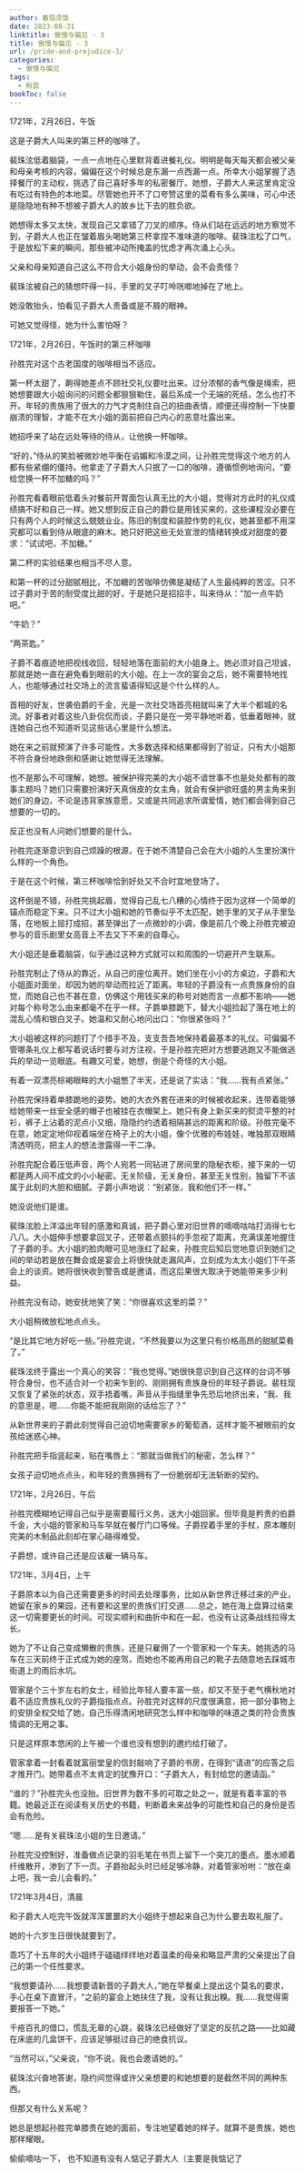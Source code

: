```yaml
---
author: 番茄烫饭
date: 2023-08-31
linktitle: 傲慢与偏见 - 3
title: 傲慢与偏见 - 3
url: /pride-and-prejudice-3/
categories:
  - 傲慢与偏见
tags:
  - 粉蓝
bookToc: false
---
```


1721年，2月26日，午饭

这是子爵大人叫来的第三杯的咖啡了。
 


裴珠泫低着脑袋，一点一点地在心里默背着进餐礼仪。明明是每天每天都会被父亲和母亲考核的内容，偏偏在这个时候总是东漏一点西漏一点。所幸大小姐掌握了选择餐厅的主动权，挑选了自己喜好多年的私密餐厅。她想，子爵大人来这里肯定没有吃过有特色的本地菜。尽管她也开不了口夸赞这里的菜肴有多么美味，可心中还是隐隐地有种不想被子爵大人的故乡比下去的胜负欲。

她想得太多又太快，发现自己又拿错了刀叉的顺序。侍从们站在远远的地方察觉不到，子爵大人也正在皱着眉头喝她第三杯拿捏不准味道的咖啡。裴珠泫松了口气，于是放松下来的瞬间，那些被冲动所掩盖的忧虑才再次涌上心头。

父亲和母亲知道自己这么不符合大小姐身份的举动，会不会责怪？

裴珠泫被自己的猜想吓得一抖，手里的叉子叮呤咣啷地掉在了地上。

她没敢抬头，怕看见子爵大人责备或是不屑的眼神。
 


可她又觉得怪，她为什么害怕呀？
 


1721年，2月26日，午饭时的第三杯咖啡

孙胜完对这个古老国度的咖啡相当不适应。

第一杯太甜了，齁得她差点不顾社交礼仪要吐出来。过分浓郁的香气像是绳索，把她想要跟大小姐询问的问题全都狠狠勒住，最后系成一个无端的死结，怎么也打不开。年轻的贵族用了很大的力气才克制住自己的扭曲表情，顺便还得控制一下快要崩溃的理智，才能不在大小姐的面前把自己内心的恶意吐露出来。

她招呼来了站在远处等待的侍从，让他换一杯咖啡。

“好的，”侍从的笑脸被微妙地平衡在谄媚和冷漠之间，让孙胜完觉得这个地方的人都有些紧绷的僵持。他拿走了子爵大人只抿了一口的咖啡，遵循惯例地询问，“要给您换一杯不加糖的吗？”

孙胜完看着眼前低着头对餐前开胃面包认真无比的大小姐，觉得对方此时的礼仪成绩搞不好和自己一样。她又想到反正自己的爵位是用钱买来的，这些课程没必要在只有两个人的时候这么兢兢业业。陈旧的制度和装腔作势的礼仪，她甚至都不用深究都可以看到侍从眼底的麻木。她只好把这些无处宣泄的情绪转换成对甜度的要求：“试试吧，不加糖。”

第二杯的实验结果也相当不尽人意。

和第一杯的过分甜腻相比，不加糖的苦咖啡仿佛是凝结了人生最纯粹的苦涩。只不过子爵对于苦的耐受度比甜的好，于是她只是招招手，叫来侍从：“加一点牛奶吧。”

“牛奶？”

“两茶匙。”

子爵不着痕迹地把视线收回，轻轻地落在面前的大小姐身上。她必须对自己坦诚，那就是她一直在避免看到眼前的大小姐。在上一次的宴会之后，她不需要特地找人，也能够通过社交场上的流言蜚语得知这是个什么样的人。

首相的好友，世袭伯爵的千金，光是一次社交场首亮相就叫来了大半个都城的名流。好事者对着这些八卦侃侃而谈，子爵只是在一旁平静地听着，低垂着眼神，就连她自己也不知道听见这些话心里是什么想法。

她在来之前就预演了许多可能性，大多数选择和结果都得到了验证，只有大小姐那不符合身份地跌倒和感谢让她觉得无法理解。

也不是那么不可理解，她想。被保护得完美的大小姐不谙世事不也是处处都有的故事主题吗？她们只需要扮演好天真俏皮的女主角，就会有保护欲旺盛的男主角来到她们的身边，不论是违背家族意愿，又或是共同追求所谓爱情，她们都会得到自己想要的一切的。

反正也没有人问她们想要的是什么。

孙胜完逐渐意识到自己烦躁的根源，在于她不清楚自己会在大小姐的人生里扮演什么样的一个角色。

于是在这个时候，第三杯咖啡恰到好处又不合时宜地登场了。

这杯倒是不错，孙胜完挑起眉，觉得自己乱七八糟的心情终于因为这样一个简单的锚点而稳定下来。只不过大小姐和她的节奏似乎不太匹配，她手里的叉子从手里坠落，在地板上屈打成招，甚至弹出了一点微妙的小调，像是前几个晚上孙胜完被迫参与的音乐剧里女高音上不去又下不来的自尊心。

大小姐还是垂着脑袋，似乎通过这种方式就可以和周围的一切避开产生联系。

孙胜完制止了侍从的靠近，从自己的座位离开。她们坐在小小的方桌边，子爵和大小姐面对面坐，却因为她的举动而拉近了距离。年轻的子爵没有一点贵族身份的自觉，而她自己也不甚在意，仿佛这个用钱买来的称号对她而言一点都不影响——她对每个称号怎么由来都毫不在乎一样。子爵单膝跪下，替大小姐捡起了落在地上的混乱心情和银白叉子。她温和又耐心地问出口：“你很紧张吗？”

大小姐被这样的问题打了个措手不及，支支吾吾地保持着最基本的礼仪。可偏偏不管哪条礼仪上都写着说话时要与对方注视，于是孙胜完把对方想要逃跑又不能做逃兵的举动一览眼底。有趣又可爱，她想，倒是个奇怪的大小姐。

有着一双漂亮棕褐眼眸的大小姐憋了半天，还是说了实话：“我……我有点紧张。”

孙胜完保持着单膝跪地的姿势。她的大衣外套在进来的时候被收起来，连带着能够给她带来一丝安全感的帽子也被挂在衣帽架上。她只有身上新买来的熨烫平整的衬衫，裤子上沾着的泥点小又细，隐隐约约透着相隔甚远的距离和阶级。孙胜完毫不在意，她定定地仰视着端坐在椅子上的大小姐，像个优雅的布娃娃，唯独那双眼睛清透明亮，把主人的想法泄露得一干二净。

孙胜完配合着压低声音，两个人宛若一同钻进了房间里的隐秘衣柜，接下来的一切都是两人间不成文的小小秘密。无关阶级，无关身份，甚至无关性别，独留下不该属于此刻的大胆和细腻。子爵小声地说：“别紧张，我和他们不一样。”

她没说他们是谁。

裴珠泫脸上洋溢出年轻的感激和真诚，把子爵心里对旧世界的嘀嘀咕咕打消得七七八八。大小姐伸手想要拿回叉子，还带着点颤抖的手忽视了距离，充满误差地握住了子爵的手。大小姐的脸肉眼可见地涨红了起来，孙胜完后知后觉地意识到她们之间的举动若是放在舞会或是宴会上将很快就走漏风声，立刻成为太太小姐们下午茶会上的谈资。她将很快收到警告或是邀请，而这后果很大取决于她能带来多少利益。

孙胜完没有动，她安抚地笑了笑：“你很喜欢这里的菜？”

大小姐稍微放松地点点头。

“是比其它地方好吃一些。”孙胜完说，“不然我要以为这里只有价格高昂的甜腻菜肴了。”

裴珠泫终于露出一个真心的笑容：“我也觉得。”她很快意识到自己这样的台词不够符合身份，也不适合对一个初来乍到的、刚刚拥有贵族身份的年轻子爵说。裴柱现又恢复了紧张的状态，双手捂着嘴，声音从手指缝里争先恐后地挤出来，“我、我的意思是，嗯……你能不能把我刚刚的话给忘了？”

从新世界来的子爵此刻觉得自己迫切地需要家乡的葡萄酒，这样才能不被眼前的女孩给迷惑心神。

孙胜完把手指竖起来，贴在嘴唇上：“那就当做我们的秘密，怎么样？”

女孩子迫切地点点头，和年轻的贵族拥有了一份脆弱却无法斩断的契约。
 


1721年，2月26日，午后

孙胜完模糊地记得自己似乎是需要履行义务，送大小姐回家。但毕竟是矜贵的伯爵千金，大小姐的管家和马车早就在餐厅门口等候。子爵捏着手里的手杖，原本雕刻完美的木制品此刻却在掌心硌得难受。

子爵想，或许自己还是应该雇一辆马车。
 


1721年，3月4日，上午

子爵原本以为自己还需要更多的时间去处理事务，比如从新世界迁移过来的产业，她留在家乡的果园，还有要和这里的贵族们打交道……总之，她在海上盘算过结束这一切需要更长的时间。可现实顺利和曲折中和在一起，也没有让这条战线拉得太长。

她为了不让自己变成懒散的贵族，还是只雇佣了一个管家和一个车夫。她挑选的马车在三天前终于正式成为她的座驾，而她也不能再用自己的靴子去随意地去踩城市街道上的雨后水坑。

管家是个三十岁左右的女士，经验比年轻人要丰富一些，却又不至于老气横秋地对着不适应贵族礼仪的子爵指指点点。孙胜完对这样的尺度很满意，把一部分事物上的安排全权交给了她，自己乐得清闲地研究怎么样中和咖啡的味道之类的符合贵族情调的无用之事。

只是这样原本悠闲的上午被一个谁也没有想到的邀约给打破了。

管家拿着一封看着就富丽堂皇的信封敲响了子爵的书房，在得到“请进”的应答之后才推开门。她带着点不太肯定的犹豫开口：“子爵大人，有封给您的邀请函。”

“谁的？”孙胜完头也没抬。旧世界为数不多的可取之处之一，就是有着丰富的书籍。她最近正在阅读有关历史的书籍，判断着未来战争的可能性和自己的身份是否会有危险。

“嗯……是有关裴珠泫小姐的生日邀请。”

孙胜完没控制好，准备做点记录的羽毛笔在书页上留下一个突兀的墨点。墨水顺着纤维散开，渗到了下一页。子爵抬起头时已经足够冷静，对着管家吩咐：“放在桌上吧，我一会儿会看的。”
 


1721年3月4日，清晨

和子爵大人吃完午饭就浑浑噩噩的大小姐终于想起来自己为什么要去取礼服了。
 

她的十六岁生日很快就要到了。

乖巧了十五年的大小姐终于磕磕绊绊地对着温柔的母亲和略显严肃的父亲提出了自己的第一个任性要求。
 


“我想要请孙……我想要请新晋的子爵大人，”她在早餐桌上提出这个莫名的要求，手心在桌下直冒汗，“之前的宴会上她扶住了我，没有让我出糗。我……我觉得需要报答一下她。”

千疮百孔的借口，慌乱无章的心跳，裴珠泫已经做好了坚定的反抗之路——比如藏在床底的几盒饼干，应该足够挺过自己的绝食抗议。

“当然可以，”父亲说，“你不说，我也会邀请她的。”
 


裴珠泫兴奋地答谢，隐约间觉得或许父亲想要的和她想要的是截然不同的两种东西。

但那又有什么关系呢？

她总是想起孙胜完单膝贵在她的面前，专注地望着她的样子。就算不是贵族，她也那样耀眼。







偷偷嘀咕一下，
也不知道有没有人惦记子爵大人（主要是我惦记了
